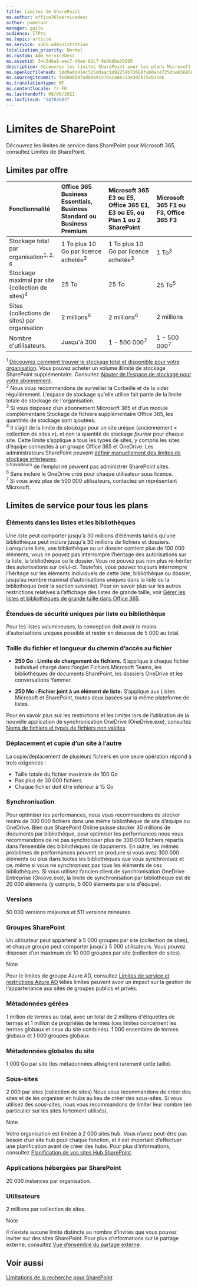 ```yaml
---
title: Limites de SharePoint
ms.author: office365servicedesc
author: pamelaar
manager: gailw
audience: ITPro
ms.topic: article
ms.service: o365-administration
localization_priority: Normal
ms.custom: Adm_ServiceDesc
ms.assetid: 34c5d8a8-eec7-46ae-82c7-9e9bdbe39895
description: Découvrez les limites SharePoint pour les plans Microsoft 365 et autonomes.
ms.openlocfilehash: 5dd9a0d414c5b5ddaac1d92254b73660fab0ac4725dbe656868df8889faa674d
ms.sourcegitcommit: fe808bb97ad09a91576aca8b733e3d2b75cb72e6
ms.translationtype: MT
ms.contentlocale: fr-FR
ms.lasthandoff: 08/06/2021
ms.locfileid: "54702603"
---
```

# <a name="sharepoint-limits"></a>Limites de SharePoint

Découvrez les limites de service dans SharePoint pour Microsoft 365, consultez Limites de SharePoint.
  
## <a name="limits-by-plan"></a>Limites par offre 

| Fonctionnalité | Office 365 Business Essentials, Business Standard ou Business Premium | Microsoft 365 E3 ou E5, Office 365 E1, E3 ou E5, ou Plan 1 ou 2 SharePoint | Microsoft 365 F1 ou F3, Office 365 F3 |
|:-----|:-----|:-----|:-----|
|Stockage total par organisation<sup>1, 2, 6</sup> <br/> |1 To plus 10 Go par licence achetée<sup>3</sup>  <br/> |1 To plus 10 Go par licence achetée<sup>3</sup> <br/> |1 To<sup>3</sup> <br/> |
|Stockage maximal par site (collection de sites)<sup>4</sup><br/> |25 To <br/> |25 To <br/> |25 To<sup>5</sup> <br/> |
|Sites (collections de sites) par organisation  <br/> |2 millions<sup>6</sup> <br/> |2 millions<sup>6</sup> <br/> |2 millions<br/> |
|Nombre d'utilisateurs.  <br/> |Jusqu'à 300  <br/> |1 - 500 000<sup>7</sup> <br/> |1 - 500 000<sup>7</sup> <br/> |
   
<sup>1</sup> [Découvrez comment trouver le stockage total et disponible pour votre organisation](/sharepoint/manage-site-collection-storage-limits). Vous pouvez acheter un volume illimité de stockage SharePoint supplémentaire. Consultez [Ajouter de l’espace de stockage pour votre abonnement](/office365/admin/subscriptions-and-billing/add-storage-space). 
<br/><sup>2</sup> Nous vous recommandons de surveiller la Corbeille et de la vider régulièrement. L'espace de stockage qu'elle utilise fait partie de la limite totale de stockage de l'organisation. 
<br/> <sup>3</sup> Si vous disposez d’un abonnement Microsoft 365 et d’un module complémentaire Stockage de fichiers supplémentaire Office 365, les quantités de stockage sont ajoutées. 
<br/> <sup>4</sup> Il s’agit de la limite de *stockage* pour un site unique (anciennement « collection de sites »), et non la quantité de stockage *fournie* pour chaque site. Cette limite s’applique à tous les types de sites, y compris les sites d’équipe connectés à un groupe Office 365 et OneDrive. Les administrateurs SharePoint peuvent [définir manuellement des limites de stockage inférieures](/sharepoint/manage-site-collection-storage-limits#manage-individual-site-storage-limits). 
<br/> <sup>5 travailleurs</sup> de l’emploi ne peuvent pas administrer SharePoint sites. 
<br/> <sup>6</sup> Sans inclure le OneDrive créé pour chaque utilisateur sous licence. 
<br/> <sup>7</sup> Si vous avez plus de 500 000 utilisateurs, contactez un représentant Microsoft. 
  
## <a name="service-limits-for-all-plans"></a>Limites de service pour tous les plans

### <a name="items-in-lists-and-libraries"></a>Éléments dans les listes et les bibliothèques

Une liste peut comporter jusqu'à 30 millions d’éléments tandis qu’une bibliothèque peut inclure jusqu'à 30 millions de fichiers et dossiers. Lorsqu’une liste, une bibliothèque ou un dossier contient plus de 100 000 éléments, vous ne pouvez pas interrompre l’héritage des autorisations sur la liste, la bibliothèque ou le dossier. Vous ne pouvez pas non plus ré-hériter des autorisations sur celui-ci. Toutefois, vous pouvez toujours interrompre l’héritage sur les éléments individuels de cette liste, bibliothèque ou dossier, jusqu’au nombre maximal d’autorisations uniques dans la liste ou la bibliothèque (voir la section suivante). Pour en savoir plus sur les autres restrictions relatives à l’affichage des listes de grande taille, voir [Gérer les listes et bibliothèques de grande taille dans Office 365](https://support.office.com/article/b4038448-ec0e-49b7-b853-679d3d8fb784).

### <a name="unique-security-scopes-per-list-or-library"></a>Étendues de sécurité uniques par liste ou bibliothèque

Pour les listes volumineuses, la conception doit avoir le moins d’autorisations uniques possible et rester en dessous de 5 000 au total.

### <a name="file-size-and-file-path-length"></a>Taille du fichier et longueur du chemin d’accès au fichier

- **250 Go : Limite de chargement de fichiers.** S’applique à chaque fichier individuel chargé dans l’onglet Fichiers Microsoft Teams, les bibliothèques de documents SharePoint, les dossiers OneDrive et les conversations Yammer.

- **250 Mo : Fichier joint à un élément de liste.** S’applique aux Listes Microsoft et SharePoint, toutes deux basées sur la même plateforme de listes.

Pour en savoir plus sur les restrictions et les limites lors de l’utilisation de la nouvelle application de synchronisation OneDrive (OneDrive.exe), consultez [Noms de fichiers et types de fichiers non valides](https://support.office.com/article/64883a5d-228e-48f5-b3d2-eb39e07630fa).

### <a name="moving-and-copying-across-sites"></a>Déplacement et copie d’un site à l’autre

La copie/déplacement de plusieurs fichiers en une seule opération répond à trois exigences :

- Taille totale du fichier maximale de 100 Go
- Pas plus de 30 000 fichiers
- Chaque fichier doit être inférieur à 15 Go

### <a name="sync"></a>Synchronisation

Pour optimiser les performances, nous vous recommandons de stocker moins de 300 000 fichiers dans une même bibliothèque de site d’équipe ou OneDrive. Bien que SharePoint Online puisse stocker 30 millions de documents par bibliothèque, pour optimiser les performances nous vous recommandons de ne pas synchroniser plus de 300 000 fichiers répartis dans l’ensemble des bibliothèques de documents. En outre, les mêmes problèmes de performances peuvent se produire si vous avez 300 000 éléments ou plus dans toutes les bibliothèques que vous synchronisez et ce, même si vous ne synchronisez pas tous les éléments de ces bibliothèques. Si vous utilisez l’ancien client de synchronisation OneDrive Entreprise (Groove.exe), la limite de synchronisation par bibliothèque est de 20 000 éléments (y compris, 5 000 éléments par site d'équipe).

### <a name="versions"></a>Versions

50 000 versions majeures et 511 versions mineures.

### <a name="sharepoint-groups"></a>Groupes SharePoint

Un utilisateur peut appartenir à 5 000 groupes par site (collection de sites), et chaque groupe peut comporter jusqu'à 5 000 utilisateurs. Vous pouvez disposer d’un maximum de 10 000 groupes par site (collection de sites).

> [!NOTE]
> Pour le limites de groupe Azure AD, consultez [Limites de service et restrictions Azure AD](/azure/active-directory/users-groups-roles/directory-service-limits-restrictions) telles limites peuvent avoir un impact sur la gestion de l’appartenance aux sites de groupes publics et privés.

### <a name="managed-metadata"></a>Métadonnées gérées

1 million de termes au total, avec un total de 2 millions d'étiquettes de termes et 1 million de propriétés de termes (ces limites concernent les termes globaux et ceux du site combinés). 1 000 ensembles de termes globaux et 1 000 groupes globaux.

### <a name="overall-site-metadata"></a>Métadonnées globales du site

1 000 Go par site (les métadonnées atteignent rarement cette taille).

### <a name="subsites"></a>Sous-sites

2 000 par sites (collection de sites) Nous vous recommandons de créer des sites et de les organiser en hubs au lieu de créer des sous-sites. Si vous utilisez des sous-sites, nous vous recommandons de limiter leur nombre (en particulier sur les sites fortement utilisés).

> [!NOTE]
> Votre organisation est limitée à 2 000 sites hub. Vous n’avez peut-être pas besoin d’un site hub pour chaque fonction, et il est important d’effectuer une planification avant de créer des hubs. Pour plus d’informations, consultez [Planification de vos sites Hub SharePoint](/sharepoint/planning-hub-sites).

### <a name="sharepoint-hosted-applications"></a>Applications hébergées par SharePoint

20 000 instances par organisation.

### <a name="users"></a>Utilisateurs

2 millions par collection de sites.

> [!NOTE]
> Il n’existe aucune limite distincte au nombre d’invités que vous pouvez inviter sur des sites SharePoint. Pour plus d’informations sur le partage externe, consultez [Vue d’ensemble du partage externe](/sharepoint/external-sharing-overview).

## <a name="see-also"></a>Voir aussi

[Limitations de la recherche pour SharePoint](/sharepoint/search-limits)